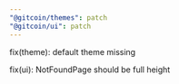 ```yaml
---
"@gitcoin/themes": patch
"@gitcoin/ui": patch
---
```


fix(theme): default theme missing

fix(ui): NotFoundPage should be full height
